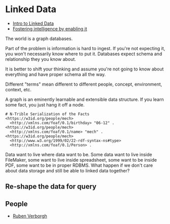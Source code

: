 # Linked Data

* [Intro to Linked Data](https://voicethread.com/myvoice/#thread/5669601/28932684/31215885)
* [Fostering intelligence by enabling it](http://ruben.verborgh.org/blog/2015/02/25/fostering-intelligence-by-enabling-it/)

The world is a graph databases.

Part of the problem is information is hard to ingest. If you're not expecting it, you won't necessarily know where to put it. Databases expect schema and relationship they you know about.

It is better to shift your thinking and assume you're not going to know about everything and have proper schema all the way.

Different "terms" mean different to different people, concept, environment, context, etc.

A graph is an eminently learnable and extensible data structure. If you learn some fact, you just hang it off a node.

```
# N-Trible Serialization of the Facts
<https://w3id.org/people/mech>
  <http://xmlns.com/foaf/0.1/birthday> "06-12" .
<https://w3id.org/people/mech>
  <http://xmlns.com/foaf/0.1/name> "mech" .
<https://w3id.org/people/mech>
  <http://www.w3.org/1999/02/22-rdf-syntax-ns#type>
  <http://xmlns.com/foaf/0.1/Person> .
```

Data want to live where data want to be. Some data want to live inside FileMaker, some want to live inside spreadsheet, some want to be inside PDF, some want to be in proper RDBMS. What happen if we don't care about data storage and still be able to linked data together?

## Re-shape the data for query

## People

* [Ruben Verborgh](http://ruben.verborgh.org/)